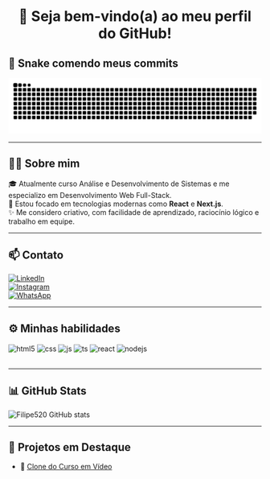 <h1 align="center">👋 Seja bem-vindo(a) ao meu perfil do GitHub!</h1>

## 🐍 Snake comendo meus commits
<picture>
  <source media="(prefers-color-scheme: dark)" srcset="https://raw.githubusercontent.com/Filipe520/Filipe520/output/github-contribution-grid-snake-dark.svg" />
  <source media="(prefers-color-scheme: light)" srcset="https://raw.githubusercontent.com/Filipe520/Filipe520/output/github-contribution-grid-snake.svg" />
<img src="https://github.com/Platane/snk/raw/output/github-contribution-grid-snake.svg?color_snake=#007BFF&color_dots=#cce4f6,#99ccff,#66b3ff,#3399ff,#007acc&background=transparent" />


</picture>

---

## 👨‍💻 Sobre mim

🎓 Atualmente curso Análise e Desenvolvimento de Sistemas e me especializo em Desenvolvimento Web Full-Stack.  
🚀 Estou focado em tecnologias modernas como **React** e **Next.js**.  
✨ Me considero criativo, com facilidade de aprendizado, raciocínio lógico e trabalho em equipe.

---

## 📫 Contato

[![LinkedIn](https://img.shields.io/badge/LinkedIn-0077B5?style=for-the-badge&logo=linkedin&logoColor=white)](https://www.linkedin.com/in/filipe-alves-3130672b7)  
[![Instagram](https://img.shields.io/badge/Instagram-E4405F?style=for-the-badge&logo=instagram&logoColor=white)](https://www.instagram.com/filipealves520/)  
[![WhatsApp](https://img.shields.io/badge/WhatsApp-25D366?style=for-the-badge&logo=whatsapp&logoColor=white)](https://wa.me/5561985543989)

---

## ⚙️ Minhas habilidades

<div style="display: inline_block">
  <img align="center" alt="html5" src="https://img.shields.io/badge/HTML5-E34F26?style=for-the-badge&logo=html5&logoColor=white" />
  <img align="center" alt="css" src="https://img.shields.io/badge/CSS3-1572B6?style=for-the-badge&logo=css3&logoColor=white" />
  <img align="center" alt="js" src="https://img.shields.io/badge/JavaScript-F7DF1E?style=for-the-badge&logo=javascript&logoColor=black" />
  <img align="center" alt="ts" src="https://img.shields.io/badge/TypeScript-007ACC?style=for-the-badge&logo=typescript&logoColor=white" />
  <img align="center" alt="react" src="https://img.shields.io/badge/React-20232A?style=for-the-badge&logo=react&logoColor=61DAFB" />
  <img align="center" alt="nodejs" src="https://img.shields.io/badge/Node.js-43853D?style=for-the-badge&logo=node.js&logoColor=white" />
</div><br/>

---

## 📊 GitHub Stats

![Filipe520 GitHub stats](https://github-readme-stats.vercel.app/api?username=Filipe520&show_icons=true&theme=react&count_private=true&include_all_commits=true&v=2)



---

## 🚀 Projetos em Destaque

- 🔗 [Clone do Curso em Vídeo](https://clone-curso-em-video-nine.vercel.app/)

